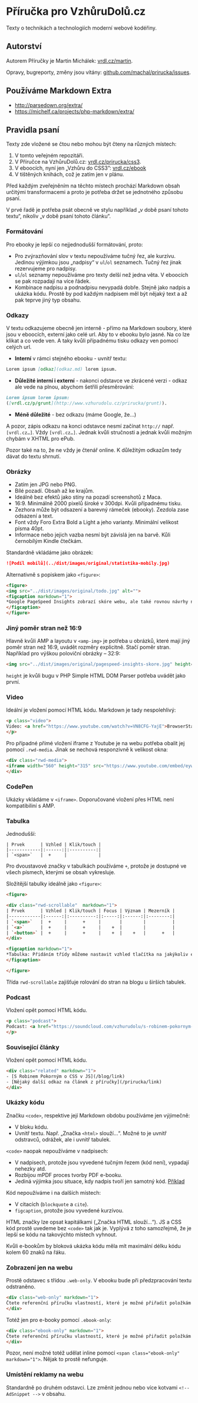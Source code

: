 # Příručka pro VzhůruDolů.cz

Texty o technikách a technologiích moderní webové kodéřiny.

## Autorství

Autorem Příručky je Martin Michálek: [vrdl.cz/martin]([www.vzhurudolu.cz/martin).

Opravy, bugreporty, změny jsou vítány: [github.com/machal/prirucka/issues](https://github.com/machal/prirucka/issues).

## Používáme Markdown Extra

- http://parsedown.org/extra/
- https://michelf.ca/projects/php-markdown/extra/

## Pravidla psaní

Texty zde vložené se čtou nebo mohou být čteny na různých místech:

1. V tomto veřejném repozitáři.
2. V Příručce na VzhůruDolů.cz: [vrdl.cz/prirucka/css3](http://www.vzhurudolu.cz/prirucka/css3).
3. V eboocích, nyní jen „Vzhůru do CSS3”: [vrdl.cz/ebook](http://www.vzhurudolu.cz/ebook)
4. V tištěných knihách, což je zatím jen v plánu.

Před každým zveřejněním na těchto místech prochází Markdown obsah určitými transformacemi a proto je potřeba držet se jednotného způsobu psaní. 

V prvé řadě je potřeba psát obecně ve stylu například „v době psaní tohoto textu“, nikoliv „v době psaní tohoto článku“.

### Formátování

Pro ebooky je lepší co nejjednodušší formátování, proto:

- Pro zvýrazňování slov v textu nepoužíváme tučný řez, ale kurzívu. Jedinou výjimkou jsou „nadpisy“ v `ul`/`ol` seznamech. Tučný řez jinak rezervujeme pro nadpisy.
- `ul`/`ol` seznamy nepoužíváme pro texty delší než jedna věta. V eboocích se pak rozpadají na více řádek.
- Kombinace nadpisu a podnadpisu nevypadá dobře. Stejně jako nadpis a ukázka kódu. Prostě by pod každým nadpisem měl být nějaký text a až pak teprve jiný typ obsahu.

### Odkazy

V textu odkazujeme obecně jen interně - přímo na Markdown soubory, které jsou v eboocích, externí jako celé url. Aby to v ebooku bylo jasné. Na co lze klikat a co vede ven. A taky kvůli případnému tisku odkazy ven pomocí celých url.

- **Interní** v rámci stejného ebooku - uvnitř textu:  
```markdown
Lorem ipsum [odkaz](odkaz.md) lorem ipsum.
```
- **Důležité interní i externí** - nakonci odstavce ve zkrácené verzi - odkaz ale vede na plnou, abychom šetřili přesměrování:  
```markdown
Lorem ipsum lorem ipsum:
([vrdl.cz/p/grunt](http://www.vzhurudolu.cz/prirucka/grunt)).
```
- **Méně důležité** - bez odkazu (máme Google, že…)

A pozor, zápis odkazu na konci odstavce nesmí začínat `http://` např. `[vrdl.cz…]`. Vždy `[vrdl.cz…]`. Jednak kvůli stručnosti a jednak kvůli možným chybám v XHTML pro ePub.

Pozor také na to, že ne vždy je čtenář online. K důležitým odkazům tedy dávat do textu shrnutí.

### Obrázky

- Zatím jen JPG nebo PNG.
- Bílé pozadí. Obsah až ke krajům.
- Ideálně bez efektů jako stíny na pozadí screenshotů z Maca.
- 16:9. Minimálně 2000 pixelů široké v 300dpi. Kvůli případnému tisku.
- Zezhora může být odsazení a barevný rámeček (ebooky). Zezdola zase odsazení a text.
- Font vždy Foro Extra Bold a Light a jeho varianty. Minimální velikost písma 40pt.
- Informace nebo jejich vazba nesmí být závislá jen na barvě. Kůli černobílým Kindle čtečkám.

Standardně vkládáme jako obrázek:

```markdown
![Podíl mobilů](../dist/images/original/statistika-mobily.jpg)
```

Alternativně s popiskem jako `<figure>`:

```html
<figure>
<img src="../dist/images/original/todo.jpg" alt="">
<figcaption markdown="1">
*Google PageSpeed Insights zobrazí skóre webu, ale také rovnou návrhy na vylepšení*
</figcaption>
</figure>
```

### Jiný poměr stran než 16:9

Hlavně kvůli AMP a layoutu v `<amp-img>` je potřeba u obrázků, které mají jiný poměr stran než 16:9, uvádět rozměry explicitně. Stačí poměr stran. Například pro výškou poloviční obrázky – 32:9:

```html
<img src="../dist/images/original/pagespeed-insights-skore.jpg" height="540"  width="1920" alt="PageSpeed Insights Skóre">
```

`height` je kvůli bugu v PHP Simple HTML DOM Parser potřeba uvádět jako první.

### Video

Ideální je vložení pomocí HTML kódu. Markdown je tady nespolehlivý:

```html
<p class="video">
Video: <a href="https://www.youtube.com/watch?v=VN8CFG-YajE">BrowserStack</a> ~ Jak testovat web ve všech prohlížečích a nemuset řešit virtuály a emulátory.
</p>
```

Pro případné přímé vložení iframe z Youtube je na webu potřeba obalit jej pomocí `.rwd-media`. Jinak se nechová responzivně k velikost okna:

```html
<div class="rwd-media">
<iframe width="560" height="315" src="https://www.youtube.com/embed/eywi0h_Y5_U" frameborder="0" gesture="media" allow="encrypted-media" allowfullscreen></iframe>
</div>
```

### CodePen

Ukázky vkládáme v `<iframe>`. Doporučované vložení přes HTML není kompatibiliní s AMP.

### Tabulka

Jednodušší:

```
| Prvek      | Vzhled | Klik/touch |
|------------|:------:|:----------:|
| `<span>`   |  +     |            |
```

Pro dvoustavové značky v tabulkách používáme `+`, protože je dostupné ve všech písmech, kterými se obsah vykresluje.

Složitější tabulky ideálně jako `<figure>`:

```html
<figure>

<div class="rwd-scrollable"  markdown="1">
| Prvek      | Vzhled | Klik/touch | Focus | Význam | Mezerník |
|------------|:------:|:----------:|:-----:|:------:|:--------:|
| `<span>`   |  +     |      +     |       |        |          |
| `<a>`      |  +     |      +     |    +  |        |          |
| `<button>` |  +     |      +     |    +  |    +   |      +   |
</div>  

<figcaption markdown="1">
*Tabulka: Přidáním třídy můžeme nastavit vzhled tlačítka na jakýkoliv element*
</figcaption>

</figure>
```

Třída `rwd-scrollable` zajišťuje rolování do stran na blogu u širších tabulek.


### Podcast

Vložení opět pomocí HTML kódu. 

```html
<p class="podcast">
Podcast: <a href="https://soundcloud.com/vzhurudolu/s-robinem-pokornym-o-css-v-js" data-id="296642310">S Robinem Pokorným o CSS v JS</a>
</p>
```

### Související články

Vložení opět pomocí HTML kódu. 

```html
<div class="related" markdown="1">
- [S Robinem Pokorným o CSS v JS](/blog/link)
- [Nějaký další odkaz na článek z příručky](/prirucka/link)
</div>
```

### Ukázky kódu

Značku `<code>`, respektive její Markdown obdobu používáme jen výjimečně:

- V bloku kódu.
- Uvnitř textu. Např. „Značka `<html>` slouží…“. Možné to je uvnitř odstravců, odrážek, ale i uvnitř tabulek.


`<code>` naopak nepoužíváme v nadpisech:

- V nadpisech, protože jsou vyvedené tučným řezem (kód není), vypadají nehezky atd.
- Rozbijou mPDF proces tvorby PDF e-booku.
- Jediná výjimka jsou situace, kdy nadpis tvoří jen samotný kód. [Příklad](https://www.vzhurudolu.cz/prirucka/pruzna-media)
  
Kód nepoužíváme i na dalších místech:

- V citacích (`blockquote` a `cite`). 
- `figcaption`, protože jsou vyvedené kurzívou.

HTML značky lze opsat kapitálkami („Značka HTML slouží…“). JS a CSS kód prostě uvedeme bez `<code>` tak jak je. Vyplývá z toho samozřejmě, že je lepší se kódu na takovýchto místech vyhnout.

Kvůli e-bookům by bloková ukázka kódu měla mít maximální délku kódu kolem 60 znaků na řáku.


### Zobrazení jen na webu

Prostě odstavec s třídou `.web-only`. V ebooku bude při předzpracování textu odstraněno.

```markdown
<div class="web-only" markdown="1">
Čtete referenční příručku vlastností, které je možné přiřadit položkám [flexboxu](css3-flexbox.md).
</div>
```

Totéž jen pro e-booky pomocí `.ebook-only`:

```markdown
<div class="ebook-only" markdown="1">
Čtete referenční příručku vlastností, které je možné přiřadit položkám [flexboxu](css3-flexbox.md).
</div>
```

Pozor, není možné totéž udělat inline pomocí `<span class="ebook-only" markdown="1">`. Nějak to prostě nefunguje.

### Umístění reklamy na webu

Standardně po druhém odstavci. Lze změnit jednou nebo více kotvami `<!-- AdSnippet -->` v obsahu.
